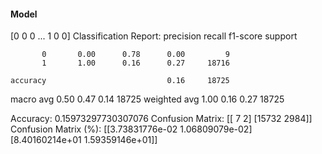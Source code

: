 #### Model
[0 0 0 ... 1 0 0]
Classification Report:
              precision    recall  f1-score   support

           0       0.00      0.78      0.00         9
           1       1.00      0.16      0.27     18716

    accuracy                           0.16     18725
   macro avg       0.50      0.47      0.14     18725
weighted avg       1.00      0.16      0.27     18725

Accuracy: 0.15973297730307076
Confusion Matrix:
[[    7     2]
 [15732  2984]]
Confusion Matrix (%):
[[3.73831776e-02 1.06809079e-02]
 [8.40160214e+01 1.59359146e+01]]
